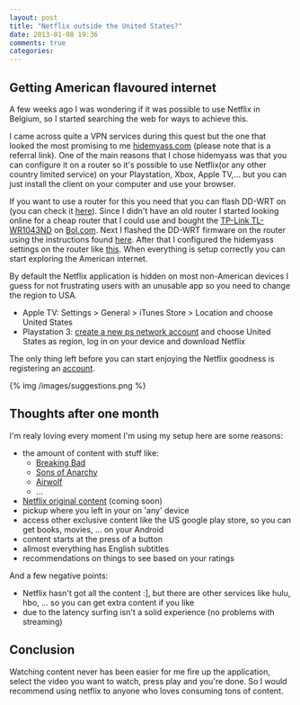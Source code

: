 ```yaml
---
layout: post
title: "Netflix outside the United States?"
date: 2013-01-08 19:36
comments: true
categories: 
---
```

Getting American flavoured internet
--------------

A few weeks ago I was wondering if it was possible to use Netflix in Belgium, so I started searching the web for ways to achieve this.

I came across quite a VPN services during this quest but the one that looked the most promising to me [hidemyass.com](http://hidemyass.com/vpn/r9744) (please note that is a referral link). One of the main reasons that I chose hidemyass was that you can configure it on a router so it's possible to use Netflix(or any other country limited service) on your Playstation, Xbox, Apple TV,... but you can just install the client on your computer and use your browser.

If you want to use a router for this you need that you can flash DD-WRT on (you can check it [here](http://www.dd-wrt.com/site/support/router-database)). Since I didn't have an old router I started looking online for a cheap router that I could use and bought the [TP-Link TL-WR1043ND](http://www.tp-link.com/en/products/details/?model=TL-WR1043ND) on [Bol.com](http://partnerprogramma.bol.com/click/click?p=1&t=url&s=17363&url=http%3A//www.bol.com/nl/p/tp-link-tl-wr1043nd-300mbps-wireless-router/1003004011473203/&f=TXL&name=router).
Next I flashed the DD-WRT firmware on the router using the instructions found [here](http://www.dd-wrt.com/wiki/index.php/Installation).  After that I configured the hidemyass settings on the router like [this](http://wiki.hidemyass.com/DD-WRT_L2TP_Setup).
When everything is setup correctly you can start exploring the American internet. 

By default the Netflix application is hidden on most non-American devices I guess for not frustrating users with an unusable app so you need to change the region to USA.

* Apple TV: Settings > General > iTunes Store > Location and choose United States
* Playstation 3: [create a new ps network account](http://us.playstation.com/psn/) and choose United States as region, log in on your device and download Netflix

The only thing left before you can start enjoying the Netflix goodness is registering an [account](http://netflix.com).

{% img /images/suggestions.png %}

Thoughts after one month
-------------------------

I'm realy loving every moment I'm using my setup here are some reasons:

- the amount of content with stuff like:
    * [Breaking Bad](http://www.imdb.com/title/tt0903747/)
    * [Sons of Anarchy](http://www.imdb.com/title/tt1124373/)
    * [Airwolf](http://www.imdb.com/title/tt0086662/)
    * ...
- [Netflix original content](http://www.youtube.com/watch?v=rlZUsPcChgI) (coming soon)
- pickup where you left in your on 'any' device
- access other exclusive content like the US google play store, so you can get books, movies, ... on your Android
- content starts at the press of a button 
- allmost everything has English subtitles 
- recommendations on things to see based on your ratings

And a few negative points:

- Netflix hasn't got all the content :], but there are other services like hulu, hbo, ... so you can get extra content if you like
- due to the latency surfing isn't a solid experience (no problems with streaming)

Conclusion
---------

Watching content never has been easier for me fire up the application, select the video you want to watch, press play and you're done. So I would recommend using netflix to anyone who loves consuming tons of content.
